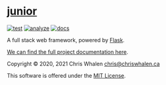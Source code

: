 
[junior]( https://itsjunior.com )
========

[![test](https://github.com/chriswhalen/junior/actions/workflows/test.yml/badge.svg)](https://github.com/chriswhalen/junior/actions/workflows/test.yml)
[![analyze](https://github.com/chriswhalen/junior/actions/workflows/analyze.yml/badge.svg)](https://github.com/chriswhalen/junior/actions/workflows/analyze.yml)
[![docs](https://readthedocs.org/projects/itsjunior/badge)](https://itsjunior.readthedocs.io/en/latest)

A full stack web framework, powered by [Flask]( https://flask.palletsprojects.com ).

[We can find the full project documentation here]( https://itsjunior.readthedocs.io ).

Copyright © 2020, 2021
Chris Whalen <chris@chriswhalen.ca>

This software is offered under the [MIT License]( ./LICENSE.md ).
